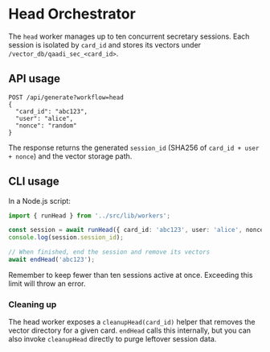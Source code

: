 # Head Orchestrator

The `head` worker manages up to ten concurrent secretary sessions. Each
session is isolated by `card_id` and stores its vectors under
`/vector_db/qaadi_sec_<card_id>`.

## API usage

```
POST /api/generate?workflow=head
{
  "card_id": "abc123",
  "user": "alice",
  "nonce": "random"
}
```

The response returns the generated `session_id` (SHA256 of
`card_id + user + nonce`) and the vector storage path.

## CLI usage

In a Node.js script:

```ts
import { runHead } from '../src/lib/workers';

const session = await runHead({ card_id: 'abc123', user: 'alice', nonce: '1' });
console.log(session.session_id);

// When finished, end the session and remove its vectors
await endHead('abc123');
```

Remember to keep fewer than ten sessions active at once. Exceeding this
limit will throw an error.

### Cleaning up

The head worker exposes a `cleanupHead(card_id)` helper that removes the
vector directory for a given card. `endHead` calls this internally, but
you can also invoke `cleanupHead` directly to purge leftover session data.

